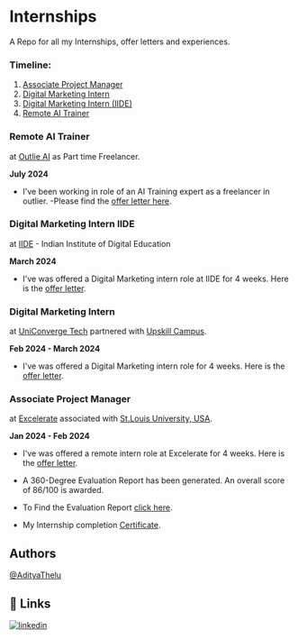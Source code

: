 # Internships
A Repo for all my Internships, offer letters and experiences. 

### Timeline:
1. [Associate Project Manager](#associate-project-manager)
2. [Digital Marketing Intern](#digital-marketing-intern)
3. [Digital Marketing Intern (IIDE)](#digital-marketing-intern-iide)
4. [Remote AI Trainer](#remote-ai-trainer)
   
### Remote AI Trainer
at [Outlie AI](https://outlier.ai) as Part time Freelancer.

**July 2024**

- I've been working in role of an AI Training expert as a freelancer in outlier.
-Please find the [offer letter here](https://github.com/AdityaThelu/Internships/blob/main/Outlier%20India.pdf). 

### Digital Marketing Intern IIDE
at [IIDE](https://iide.co) - Indian Institute of Digital Education

**March 2024**

- I've was offered a Digital Marketing intern role at IIDE for 4 weeks. Here is the [offer letter](https://github.com/AdityaThelu/Internships/blob/main/IIDE%20Offer%20Letter.pdf).

### Digital Marketing Intern
at [UniConverge Tech](https://www.linkedin.com/company/uniconvergetechnologies/mycompany/) partnered with [Upskill Campus](https://www.upskillcampus.com).

**Feb 2024 - March 2024**

- I've was offered a Digital Marketing intern role for 4 weeks. Here is the [offer letter](https://github.com/AdityaThelu/Internships/blob/main/Thelu%20Mohan%20Purushottam%20Aditya.pdf).

### Associate Project Manager
at [Excelerate](https://experience.4excelerate.org) associated with [St.Louis University, USA](https://www.slu.edu).

**Jan 2024 - Feb 2024**

- I've was offered a remote intern role at Excelerate for 4 weeks. Here is the [offer letter](https://github.com/AdityaThelu/Internships/blob/main/Thelu%20Mohan%20Purushottam%20Aditya%20Excelerate%20Offer%20Letter.pdf).

- A 360-Degree Evaluation Report has been generated. An overall score of 86/100 is awarded.

- To Find the Evaluation Report [click here](https://github.com/AdityaThelu/Internships/blob/main/Thelu%20Mohan%20Purushottam%20Aditya_Project%20Management%20Evaluation%20Report.pdf).

- My Internship completion [Certificate](https://github.com/AdityaThelu/Internships/blob/main/Virtual%20Internship%20Certificate.pdf).
## Authors
[@AdityaThelu](https://www.github.com/AdityaThelu)


## 🔗 Links
[![linkedin](https://img.shields.io/badge/linkedin-0A66C2?style=for-the-badge&logo=linkedin&logoColor=white)](https://www.linkedin.com/in/adityathelu)


